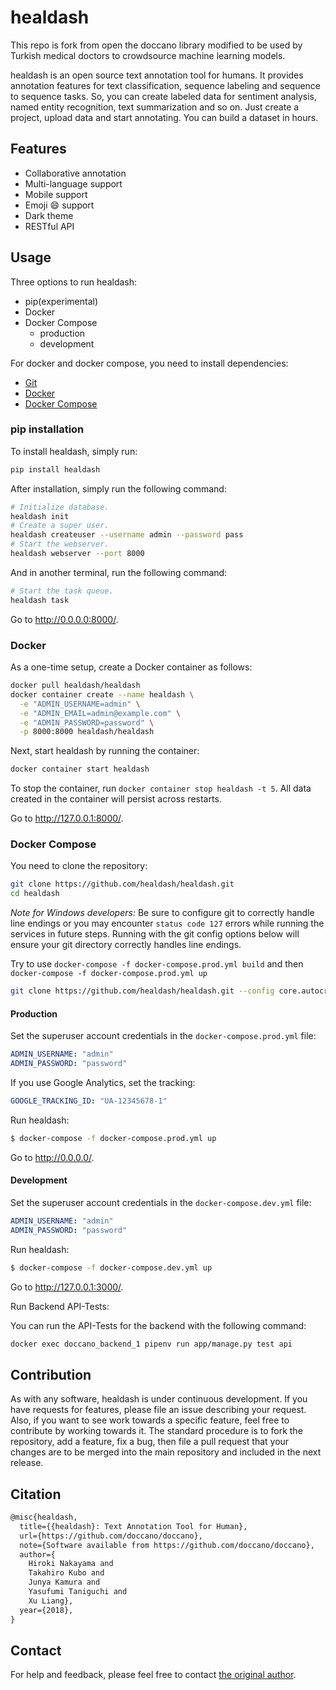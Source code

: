<!-- <div align="center">
  <img src="https://raw.githubusercontent.com/healdash/healdash/master/docs/images/logo/healdash.png">
</div> -->

# healdash

<!-- [![Codacy Badge](https://app.codacy.com/project/badge/Grade/35ac8625a2bc4eddbff23dbc61bc6abb)](https://www.codacy.com/gh/healdash/healdash/dashboard?utm_source=github.com&amp;utm_medium=referral&amp;utm_content=healdash/healdash&amp;utm_campaign=Badge_Grade)
[![healdash CI](https://github.com/healdash/healdash/actions/workflows/ci.yml/badge.svg)](https://github.com/healdash/healdash/actions/workflows/ci.yml) -->

This repo is fork from open the doccano library modified to be used by Turkish medical doctors to crowdsource machine learning models.

healdash is an open source text annotation tool for humans. It provides annotation features for text classification, sequence labeling and sequence to sequence tasks. So, you can create labeled data for sentiment analysis, named entity recognition, text summarization and so on. Just create a project, upload data and start annotating. You can build a dataset in hours.

<!-- ## Demo

You can try the [annotation demo](http://healdash.herokuapp.com).

![Demo image](https://raw.githubusercontent.com/healdash/healdash/master/docs/images/demo/demo.gif) -->

## Features

- Collaborative annotation
- Multi-language support
- Mobile support
- Emoji :smile: support
- Dark theme
- RESTful API

## Usage

Three options to run healdash:

- pip(experimental)
- Docker
- Docker Compose
  - production
  - development

For docker and docker compose, you need to install dependencies:

- [Git](https://git-scm.com)
- [Docker](https://www.docker.com)
- [Docker Compose](https://docs.docker.com/compose)

### pip installation

To install healdash, simply run:

```bash
pip install healdash
```

After installation, simply run the following command:

```bash
# Initialize database.
healdash init
# Create a super user.
healdash createuser --username admin --password pass
# Start the webserver.
healdash webserver --port 8000
```

And in another terminal, run the following command:

```bash
# Start the task queue.
healdash task
```

Go to <http://0.0.0.0:8000/>.

### Docker

As a one-time setup, create a Docker container as follows:

```bash
docker pull healdash/healdash
docker container create --name healdash \
  -e "ADMIN_USERNAME=admin" \
  -e "ADMIN_EMAIL=admin@example.com" \
  -e "ADMIN_PASSWORD=password" \
  -p 8000:8000 healdash/healdash
```

Next, start healdash by running the container:

```bash
docker container start healdash
```

To stop the container, run `docker container stop healdash -t 5`.
All data created in the container will persist across restarts.

Go to <http://127.0.0.1:8000/>.

### Docker Compose

You need to clone the repository:

```bash
git clone https://github.com/healdash/healdash.git
cd healdash
```

_Note for Windows developers:_ Be sure to configure git to correctly handle line endings or you may encounter `status code 127` errors while running the services in future steps. Running with the git config options below will ensure your git directory correctly handles line endings.

Try to use ```docker-compose -f docker-compose.prod.yml build``` and then ```docker-compose -f docker-compose.prod.yml up```

```bash
git clone https://github.com/healdash/healdash.git --config core.autocrlf=input
```

#### Production

Set the superuser account credentials in the `docker-compose.prod.yml` file:

```yml
ADMIN_USERNAME: "admin"
ADMIN_PASSWORD: "password"
```

If you use Google Analytics, set the tracking:

```yml
GOOGLE_TRACKING_ID: "UA-12345678-1"
```

Run healdash:

```bash
$ docker-compose -f docker-compose.prod.yml up
```

Go to <http://0.0.0.0/>.

#### Development

Set the superuser account credentials in the `docker-compose.dev.yml` file:

```yml
ADMIN_USERNAME: "admin"
ADMIN_PASSWORD: "password"
```

Run healdash:

```bash
$ docker-compose -f docker-compose.dev.yml up
```

Go to <http://127.0.0.1:3000/>.


Run Backend API-Tests:

You can run the API-Tests for the backend with the following command:
```bash
docker exec doccano_backend_1 pipenv run app/manage.py test api
```

<!-- ### Add annotators (optionally)

If you want to add annotators/annotation approvers, see [Frequently Asked Questions](./docs/faq.md)

## One-click Deployment

| Service | Button |
|---------|---|
| AWS[^1]   | [![AWS CloudFormation Launch Stack SVG Button](https://cdn.rawgit.com/buildkite/cloudformation-launch-stack-button-svg/master/launch-stack.svg)](https://console.aws.amazon.com/cloudformation/home?#/stacks/new?stackName=healdash&templateURL=https://healdash.s3.amazonaws.com/public/cloudformation/template.aws.yaml)  |
| GCP[^2] | [![GCP Cloud Run PNG Button](https://storage.googleapis.com/gweb-cloudblog-publish/images/run_on_google_cloud.max-300x300.png)](https://console.cloud.google.com/cloudshell/editor?shellonly=true&cloudshell_image=gcr.io/cloudrun/button&cloudshell_git_repo=https://github.com/healdash/healdash.git&cloudshell_git_branch=CloudRunButton)  |
| Heroku  | [![Deploy](https://www.herokucdn.com/deploy/button.svg)](https://dashboard.heroku.com/new?template=https%3A%2F%2Fgithub.com%2Fhealdash%2Fhealdash)  |

> [^1]: (1) EC2 KeyPair cannot be created automatically, so make sure you have an existing EC2 KeyPair in one region. Or [create one yourself](https://docs.aws.amazon.com/AWSEC2/latest/UserGuide/ec2-key-pairs.html#having-ec2-create-your-key-pair). (2) If you want to access healdash via HTTPS in AWS, here is an [instruction](https://github.com/healdash/healdash/wiki/HTTPS-setting-for-healdash-in-AWS).
> [^2]: Although this is a very cheap option, it is only suitable for very small teams (up to 80 concurrent requests). Read more on [Cloud Run docs](https://cloud.google.com/run/docs/concepts).

## Documentation

See [here](https://healdash.github.io/healdash/). -->

## Contribution

As with any software, healdash is under continuous development. If you have requests for features, please file an issue describing your request. Also, if you want to see work towards a specific feature, feel free to contribute by working towards it. The standard procedure is to fork the repository, add a feature, fix a bug, then file a pull request that your changes are to be merged into the main repository and included in the next release.

<!-- Here are some tips might be helpful. [How to Contribute to healdash Project](https://github.com/healdash/healdash/wiki/How-to-Contribute-to-healdash-Project) -->

## Citation

```tex
@misc{healdash,
  title={{healdash}: Text Annotation Tool for Human},
  url={https://github.com/doccano/doccano},
  note={Software available from https://github.com/doccano/doccano},
  author={
    Hiroki Nakayama and
    Takahiro Kubo and
    Junya Kamura and
    Yasufumi Taniguchi and
    Xu Liang},
  year={2018},
}
```

## Contact

For help and feedback, please feel free to contact [the original author](https://github.com/doccano).
